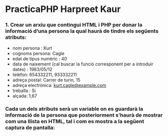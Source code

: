 # PracticaPHP Harpreet Kaur

### 1.  Crear un arxiu que contingui HTML i PHP per donar la informació d’una persona la qual haurà de tindre els següents atributs:

- nom persona : Kurt
- cognoms persona: Cagle
- edat de tipus numèric : 40
- data de naixement (cal buscar la funció corresponent per a introduir dates) : 1983/05/12
- telèfon: 654332211, 933332211
- adreça postal: Carrer de turin, 15
- adreça electrònica: kurt.cagle@example.com
- treballa : Si
- alçada: 1,67

### Cada un dels atributs serà un variable on es guardarà la informació de la persona que posteriorment s’haurà de mostrar com una llista en HTML, tal i com es mostra a la següent captura de pantalla: